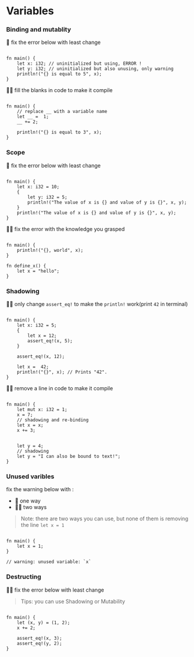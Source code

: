 # Variables

### Binding and mutablity
🌟 fix the error below with least change
```rust,editable

fn main() {
    let x: i32; // uninitialized but using, ERROR !
    let y: i32; // uninitialized but also unusing, only warning
    println!("{} is equal to 5", x); 
}
```

🌟🌟 fill the blanks in code to make it compile
```rust,editable

fn main() {
    // replace __ with a variable name
    let __ =  1;
    __ += 2; 
    
    println!("{} is equal to 3", x); 
}
```

### Scope
🌟 fix the error below with least change
```rust,editable

fn main() {
    let x: i32 = 10;
    {
        let y: i32 = 5;
        println!("The value of x is {} and value of y is {}", x, y);
    }
    println!("The value of x is {} and value of y is {}", x, y); 
}
```

🌟🌟 fix the error with the knowledge you grasped
```rust,editable

fn main() {
    println!("{}, world", x); 
}

fn define_x() {
    let x = "hello";
}
```

### Shadowing
🌟🌟 only change `assert_eq!` to make the `println!` work(print `42` in terminal)

```rust,editable

fn main() {
    let x: i32 = 5;
    {
        let x = 12;
        assert_eq!(x, 5);
    }

    assert_eq!(x, 12);

    let x =  42;
    println!("{}", x); // Prints "42".
}
```

🌟🌟 remove a line in code to make it compile
```rust,editable

fn main() {
    let mut x: i32 = 1;
    x = 7;
    // shadowing and re-binding
    let x = x; 
    x += 3;


    let y = 4;
    // shadowing
    let y = "I can also be bound to text!"; 
}
```

### Unused varibles
fix the warning below with :

- 🌟  one way
- 🌟🌟  two ways

> Note: there are two ways you can use, but none of them is removing the line `let x = 1` 

```rust,editable

fn main() {
    let x = 1; 
}

// warning: unused variable: `x`
```

### Destructing
🌟🌟 fix the error below with least change

> Tips: you can use Shadowing or Mutability

```rust,editable

fn main() {
    let (x, y) = (1, 2);
    x += 2;

    assert_eq!(x, 3);
    assert_eq!(y, 2);
}
```